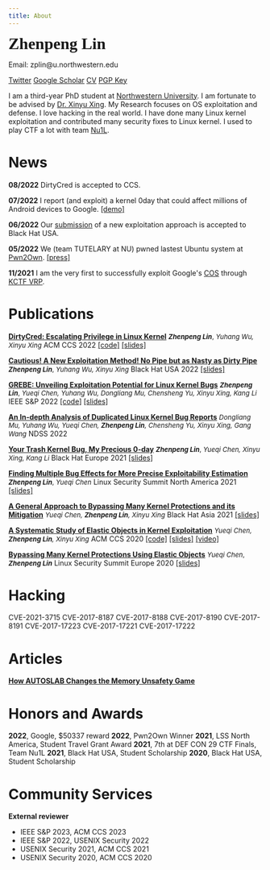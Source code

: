 ```yaml
---
title: About
---
```

<font face="Menlo" size=6><b>Zhenpeng Lin</b></font>

Email: zplin<span>@<span>u.northwestern.edu

[Twitter](https://twitter.com/markak_) [Google Scholar](https://scholar.google.com/citations?user=-V2OvtwAAAAJ&hl=en) [CV](./ZhenpengLin.pdf) [PGP Key](./pgp_pub.txt)

I am a third-year PhD student at [Northwestern University](https://www.northwestern.edu). I am fortunate to be advised by [Dr. Xinyu Xing](http://xinyuxing.org/). My Research focuses on OS exploitation and defense. I love hacking in the real world. I have done many Linux kernel exploitation and contributed many security fixes to Linux kernel. I used to play CTF a lot with team [Nu1L](https://nu1l.com).

# News

**08/2022** DirtyCred is accepted to CCS.

**07/2022** I report (and exploit) a kernel 0day that could affect millions of Android devices to Google. [[demo]](./pixel6_demo.mp4)

**06/2022** Our [submission](https://www.blackhat.com/us-22/briefings/schedule/#cautious-a-new-exploitation-method-no-pipe-but-as-nasty-as-dirty-pipe-27169) of a new exploitation approach is accepted to Black Hat USA.

**05/2022** We (team TUTELARY at NU) pwned lastest Ubuntu system at [Pwn2Own](https://www.zerodayinitiative.com/blog/2022/5/18/pwn2own-vancouver-2022-the-results). [[press]](https://therecord.media/tesla-microsoft-and-ubuntu-bugs-found-during-pwn2own-hacking-competition/)

**11/2021** I am the very first to successfully exploit Google's [COS](https://cloud.google.com/container-optimized-os/docs) through [KCTF VRP](https://security.googleblog.com/2022/02/roses-are-red-violets-are-blue-giving.html).

# Publications

[**DirtyCred: Escalating Privilege in Linux Kernel**](./papers/DirtyCred.pdf)
<font size=2>***Zhenpeng Lin***, *Yuhang Wu, Xinyu Xing*</font>
ACM CCS 2022 [[code]](https://github.com/markakd/DirtyCred) [[slides]]()

[**Cautious! A New Exploitation Method! No Pipe but as Nasty as Dirty Pipe**](https://www.blackhat.com/us-22/briefings/schedule/#cautious-a-new-exploitation-method-no-pipe-but-as-nasty-as-dirty-pipe-27169)
<font size=2>***Zhenpeng Lin***, *Yuhang Wu, Xinyu Xing*</font>
Black Hat USA 2022 [[slides]](./papers/DirtyCred-BH22-Zhenpeng.pdf)

[**GREBE: Unveiling Exploitation Potential for Linux Kernel Bugs**](./papers/GREBE.pdf)
<font size=2>***Zhenpeng Lin***, *Yueqi Chen, Yuhang Wu, Dongliang Mu, Chensheng Yu, Xinyu Xing, Kang Li*</font>
IEEE S&P 2022  [[code]](https://github.com/markakd/GREBE) [[slides]](./papers/GREBE_slides.pdf)

[**An In-depth Analysis of Duplicated Linux Kernel Bug Reports**](./papers/bug_analysis.pdf)
<font size=2>*Dongliang Mu, Yuhang Wu, Yueqi Chen, **Zhenpeng Lin**, Chensheng Yu, Xinyu Xing, Gang Wang*</font>
NDSS 2022

[**Your Trash Kernel Bug, My Precious 0-day**](https://www.blackhat.com/eu-21/briefings/schedule/#your-trash-kernel-bug-my-precious--day-24849)
<font size=2>***Zhenpeng Lin***, *Yueqi Chen, Xinyu Xing, Kang Li*</font>
Black Hat Europe 2021 [[slides]](./talks/BHEU21_trash_kernel_bug.pdf)

[**Finding Multiple Bug Effects for More Precise Exploitability Estimation**]()
<font size=2>***Zhenpeng Lin***, *Yueqi Chen*</font>
Linux Security Summit North America 2021 [[slides]](./talks/LSS_2021_Multiple_Error_Behavior.pdf)

[**A General Approach to Bypassing Many Kernel Protections and its Mitigation**](https://www.blackhat.com/asia-21/briefings/schedule/#a-general-approach-to-bypassing-many-kernel-protections-and-its-mitigation-22345)
<font size=2>*Yueqi Chen, **Zhenpeng Lin**, Xinyu Xing*</font>
Black Hat Asia 2021 [[slides]](./talks/bhasia21.pdf)

[**A Systematic Study of Elastic Objects in Kernel Exploitation**](./papers/ELOISE.pdf)
<font size=2>*Yueqi Chen, **Zhenpeng Lin**, Xinyu Xing*</font>
ACM CCS 2020 [[code]](https://github.com/chenyueqi/W2L) [[slides]](./papers/ELOISE_slides.pdf) [[video]](./papers/ELOISE_presentation.mp4)

[**Bypassing Many Kernel Protections Using Elastic Objects**]()
<font size=2>*Yueqi Chen*, ***Zhenpeng Lin***</font>
Linux Security Summit Europe 2020 [[slides]](./talks/Bypassing-Many-Kernel-Protections-Using-Elastic-Objects.pdf)

# Hacking

CVE-2021-3715
CVE-2017-8187
CVE-2017-8188
CVE-2017-8190
CVE-2017-8191
CVE-2017-17223
CVE-2017-17221
CVE-2017-17222

# Articles

[**How AUTOSLAB Changes the Memory Unsafety Game**](https://grsecurity.net/how_autoslab_changes_the_memory_unsafety_game)

# Honors and Awards

**2022**, Google, $50337 reward
**2022**, Pwn2Own Winner
**2021**, LSS North America, Student Travel Grant Award
**2021**, 7th at DEF CON 29 CTF Finals, Team Nu1L
**2021**, Black Hat USA, Student Scholarship
**2020**, Black Hat USA, Student Scholarship

# Community Services

**External reviewer**

* IEEE S&P 2023, ACM CCS 2023
* IEEE S&P 2022, USENIX Security 2022
* USENIX Security 2021, ACM CCS 2021
* USENIX Security 2020, ACM CCS 2020
